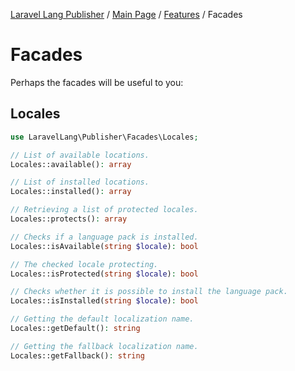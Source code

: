 [Laravel Lang Publisher][link_source] / [Main Page](../index.md) / [Features](index.md) / Facades

# Facades

Perhaps the facades will be useful to you:

## Locales

```php
use LaravelLang\Publisher\Facades\Locales;

// List of available locations.
Locales::available(): array

// List of installed locations.
Locales::installed(): array

// Retrieving a list of protected locales.
Locales::protects(): array

// Checks if a language pack is installed.
Locales::isAvailable(string $locale): bool

// The checked locale protecting.
Locales::isProtected(string $locale): bool

// Checks whether it is possible to install the language pack.
Locales::isInstalled(string $locale): bool

// Getting the default localization name.
Locales::getDefault(): string

// Getting the fallback localization name.
Locales::getFallback(): string
```

[link_source]:  https://github.com/Laravel-Lang/publisher
